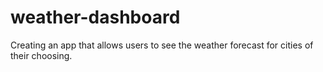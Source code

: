 # weather-dashboard
Creating an app that allows users to see the weather forecast for cities of their choosing.

